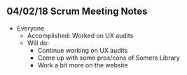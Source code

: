 ## 04/02/18 Scrum Meeting Notes

* Everyone
    * Accomplished: Worked on UX audits
    * Will do: 
         * Continue working on UX audits
         * Come up with some pros/cons of Somers Library
         * Work a bit more on the website
